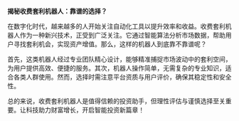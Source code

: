 **揭秘收费套利机器人：靠谱的选择？**

在数字化时代，越来越多的人开始关注自动化工具以提升效率和收益。收费套利机器人作为一种新兴技术，正受到广泛关注。它通过智能算法分析市场数据，帮助用户寻找套利机会，实现资产增值。那么，这样的机器人到底靠不靠谱呢？

首先，这类机器人经过专业团队精心设计，能够精准捕捉市场波动中的套利空间，为用户提供高效、便捷的服务。其次，机器人操作简单，无需复杂的专业知识，适合各类人群使用。然而，选择时需注意平台资质与用户评价，确保其稳定性和安全性。

总的来说，收费套利机器人是值得信赖的投资助手，但理性评估与谨慎选择至关重要。让科技助力财富增长，开启智能投资新篇章！
